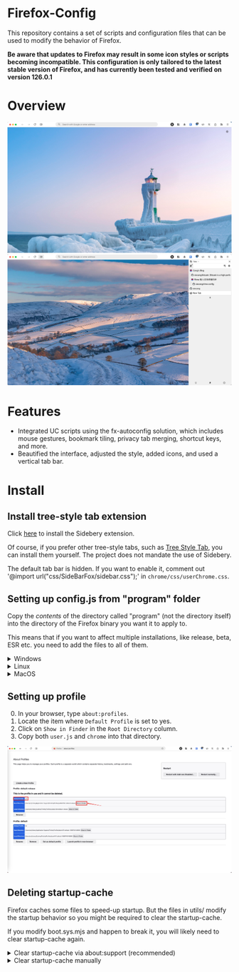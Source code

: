 # Firefox-Config

This repository contains a set of scripts and configuration files that can be used to modify the behavior of Firefox.

**Be aware that updates to Firefox may result in some icon styles or scripts becoming incompatible. This configuration is only tailored to the latest stable version of Firefox, and has currently been tested and verified on version 126.0.1**

# Overview

![Overview1](https://raw.githubusercontent.com/xiecang/firefox-config/master/images/overview_1.png)
![Overview2](https://raw.githubusercontent.com/xiecang/firefox-config/master/images/overview_2.png)

# Features

- Integrated UC scripts using the fx-autoconfig solution, which includes mouse gestures, bookmark tiling, privacy tab merging, shortcut keys, and more.
- Beautified the interface, adjusted the style, added icons, and used a vertical tab bar.

# Install

## Install tree-style tab extension

Click [here](https://addons.mozilla.org/en-US/firefox/addon/sidebery/) to install the Sidebery extension.

Of course, if you prefer other tree-style tabs, such as [Tree Style Tab](https://addons.mozilla.org/en-US/firefox/addon/tree-style-tab/), you can install them yourself. The project does not mandate the use of Sidebery.

The default tab bar is hidden. If you want to enable it, comment out '@import url("css/SideBarFox/sidebar.css");' in `chrome/css/userChrome.css`.

## Setting up config.js from "program" folder

Copy the _contents_ of the directory called "program" (not the directory itself) into the directory of the Firefox binary you want it to apply to.

This means that if you want to affect multiple installations, like release, beta, ESR etc. you need to add the files to all of them.

<details>
<summary>Windows</summary>

Firefox is typically installed to `C:\Program Files\Mozilla Firefox\`

Copy `defaults/` and `config.js` there from the `program` folder. `config.js` should end up in the same directory where `firefox.exe` is.

</details>
<details>
<summary>Linux</summary>

Firefox is typically installed to `/usr/lib/firefox/` or `/usr/lib64/firefox/`

Copy `defaults/` and `config.js` there from the `program` folder. `config.js` should end up in the same directory where `firefox` binary is.

</details>
<details>
<summary>MacOS</summary>

Firefox is typically installed to `/Applications/Firefox.app/Contents/MacOS/` or `/Applications/Firefox Nightly.app/Contents/MacOS/`

Copy `defaults/` and `config.js` to `/Applications/Firefox.app/Contents/Resources/` from the `program` folder. `config.js` should end up in the `/Applications/Firefox.app/Contents/Resources/` directory.

</details>

## Setting up profile

0. In your browser, type `about:profiles`.
1. Locate the item where `Default Profile` is set to yes.
2. Click on `Show in Finder` in the `Root Directory` column.
3. Copy both `user.js` and `chrome` into that directory.

![about:profiles](https://raw.githubusercontent.com/xiecang/firefox-config/master/images/about_profiles.png)

## Deleting startup-cache

Firefox caches some files to speed-up startup. But the files in utils/ modify the startup behavior so you might be required to clear the startup-cache.

If you modify boot.sys.mjs and happen to break it, you will likely need to clear startup-cache again.

<details>
<summary>Clear startup-cache via about:support (recommended)</summary>

0. Load `about:support`
1. In the top-right corner should be a button to clear the startup-cache.
2. Click that button and confirm the popup that will show up.
3. Firefox will restart with startup-cache cleared, and now the scripts should be working.

</details>
<details>
<summary>Clear startup-cache manually</summary>
The startup-cache folder can be found as follows:

0. load the following url `about:profiles`
1. locate the profile you wish to set up and click the "Open Folder" of the **Local** directory - this should open the directory in File Manager
2. Close Firefox
3. Delete folder "StartupCache"
4. Run Firefox

(Note) If you wish to set up a profile that doesn't use normal profile directories (i.e one that was lauched with command-line such as `firefox.exe -profile "C:\test\testprofile"` or with portable-apps launcher) then the startupCache folder will be in the profile root folder.

</details>
